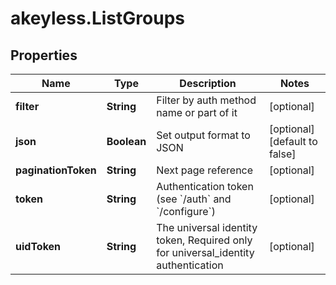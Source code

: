 # akeyless.ListGroups

## Properties

Name | Type | Description | Notes
------------ | ------------- | ------------- | -------------
**filter** | **String** | Filter by auth method name or part of it | [optional] 
**json** | **Boolean** | Set output format to JSON | [optional] [default to false]
**paginationToken** | **String** | Next page reference | [optional] 
**token** | **String** | Authentication token (see &#x60;/auth&#x60; and &#x60;/configure&#x60;) | [optional] 
**uidToken** | **String** | The universal identity token, Required only for universal_identity authentication | [optional] 


